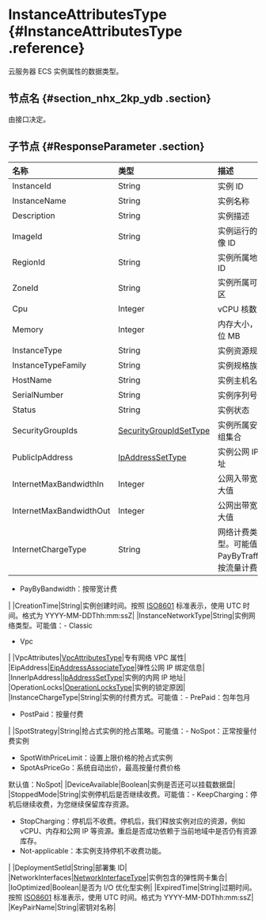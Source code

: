 # InstanceAttributesType {#InstanceAttributesType .reference}

云服务器 ECS 实例属性的数据类型。

## 节点名 {#section_nhx_2kp_ydb .section}

由接口决定。

## 子节点 {#ResponseParameter .section}

|名称|类型|描述|
|:-|:-|:-|
|InstanceId|String|实例 ID|
|InstanceName|String|实例名称|
|Description|String|实例描述|
|ImageId|String|实例运行的镜像 ID|
|RegionId|String|实例所属地域 ID|
|ZoneId|String|实例所属可用区|
|Cpu|Integer|vCPU 核数|
|Memory|Integer|内存大小，单位 MB|
|InstanceType|String|实例资源规格|
|InstanceTypeFamily|String|实例规格族|
|HostName|String|实例主机名|
|SerialNumber|String|实例序列号|
|Status|String|实例状态|
|SecurityGroupIds|[SecurityGroupIdSetType](cn.zh-CN/API参考/数据类型/SecurityGroupIdSetType.md#)|实例所属安全组集合|
|PublicIpAddress|[IpAddressSetType](cn.zh-CN/API参考/数据类型/IpAddressSetType.md#)|实例公网 IP 地址|
|InternetMaxBandwidthIn|Integer|公网入带宽最大值|
|InternetMaxBandwidthOut|Integer|公网出带宽最大值|
|InternetChargeType|String|网络计费类型。可能值：-   PayByTraffic：按流量计费
-   PayByBandwidth：按带宽计费

|
|CreationTime|String|实例创建时间。按照 [ISO8601](cn.zh-CN/API参考/附录/时间格式.md#) 标准表示，使用 UTC 时间。格式为 YYYY-MM-DDThh:mm:ssZ|
|InstanceNetworkType|String|实例网络类型。可能值：-   Classic
-   Vpc

|
|VpcAttributes|[VpcAttributesType](cn.zh-CN/API参考/数据类型/VpcAttributesType.md#)|专有网络 VPC 属性|
|EipAddress|[EipAddressAssociateType](cn.zh-CN/API参考/数据类型/EipAddressAssociateType.md#)|弹性公网 IP 绑定信息|
|InnerIpAddress|[IpAddressSetType](cn.zh-CN/API参考/数据类型/IpAddressSetType.md#)|实例的内网 IP 地址|
|OperationLocks|[OperationLocksType](cn.zh-CN/API参考/数据类型/OperationLocksType.md#)|实例的锁定原因|
|InstanceChargeType|String|实例的付费方式。可能值：-   PrePaid：包年包月
-   PostPaid：按量付费

|
|SpotStrategy|String|抢占式实例的抢占策略。可能值：-   NoSpot：正常按量付费实例
-   SpotWithPriceLimit：设置上限价格的抢占式实例
-   SpotAsPriceGo：系统自动出价，最高按量付费价格

默认值：NoSpot|
|DeviceAvailable|Boolean|实例是否还可以挂载数据盘|
|StoppedMode|String|实例停机后是否继续收费。可能值：-   KeepCharging：停机后继续收费，为您继续保留库存资源。
-   StopCharging：停机后不收费。停机后，我们释放实例对应的资源，例如 vCPU、内存和公网 IP 等资源。重启是否成功依赖于当前地域中是否仍有资源库存。
-   Not-applicable：本实例支持停机不收费功能。

|
|DeploymentSetId|String|部署集 ID|
|NetworkInterfaces|[NetworkInterfaceType](cn.zh-CN/API参考/数据类型/NetworkInterfaceType.md#)|实例包含的弹性网卡集合|
|IoOptimized|Boolean|是否为 I/O 优化型实例|
|ExpiredTime|String|过期时间。按照 [ISO8601](cn.zh-CN/API参考/附录/时间格式.md#) 标准表示，使用 UTC 时间。格式为 YYYY-MM-DDThh:mm:ssZ|
|KeyPairName|String|密钥对名称|

